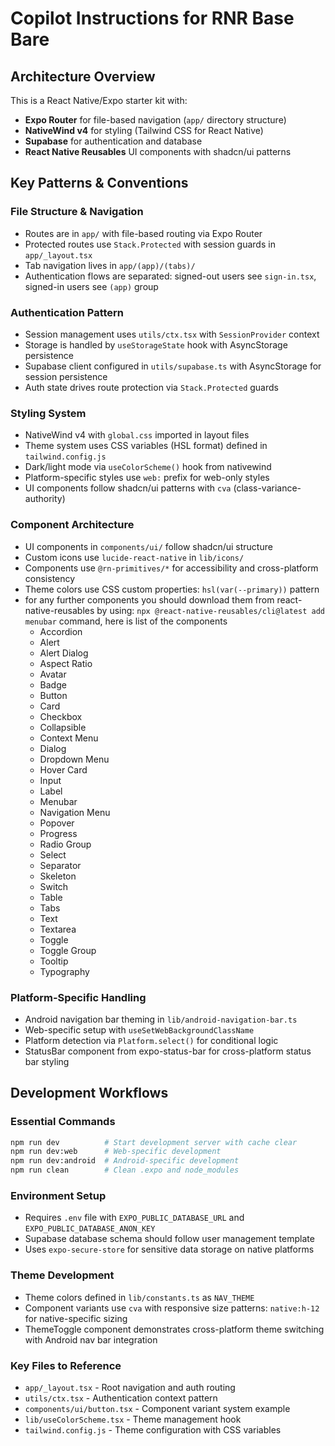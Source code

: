 # Copilot Instructions for RNR Base Bare

## Architecture Overview

This is a React Native/Expo starter kit with:

- **Expo Router** for file-based navigation (`app/` directory structure)
- **NativeWind v4** for styling (Tailwind CSS for React Native)
- **Supabase** for authentication and database
- **React Native Reusables** UI components with shadcn/ui patterns

## Key Patterns & Conventions

### File Structure & Navigation

- Routes are in `app/` with file-based routing via Expo Router
- Protected routes use `Stack.Protected` with session guards in `app/_layout.tsx`
- Tab navigation lives in `app/(app)/(tabs)/`
- Authentication flows are separated: signed-out users see `sign-in.tsx`, signed-in users see `(app)` group

### Authentication Pattern

- Session management uses `utils/ctx.tsx` with `SessionProvider` context
- Storage is handled by `useStorageState` hook with AsyncStorage persistence
- Supabase client configured in `utils/supabase.ts` with AsyncStorage for session persistence
- Auth state drives route protection via `Stack.Protected` guards

### Styling System

- NativeWind v4 with `global.css` imported in layout files
- Theme system uses CSS variables (HSL format) defined in `tailwind.config.js`
- Dark/light mode via `useColorScheme()` hook from nativewind
- Platform-specific styles use `web:` prefix for web-only styles
- UI components follow shadcn/ui patterns with `cva` (class-variance-authority)

### Component Architecture

- UI components in `components/ui/` follow shadcn/ui structure
- Custom icons use `lucide-react-native` in `lib/icons/`
- Components use `@rn-primitives/*` for accessibility and cross-platform consistency
- Theme colors use CSS custom properties: `hsl(var(--primary))` pattern
- for any further components you should download them from react-native-reusables by using: `npx @react-native-reusables/cli@latest add menubar` command, here is list of the components
  - Accordion
  - Alert
  - Alert Dialog
  - Aspect Ratio
  - Avatar
  - Badge
  - Button
  - Card
  - Checkbox
  - Collapsible
  - Context Menu
  - Dialog
  - Dropdown Menu
  - Hover Card
  - Input
  - Label
  - Menubar
  - Navigation Menu
  - Popover
  - Progress
  - Radio Group
  - Select
  - Separator
  - Skeleton
  - Switch
  - Table
  - Tabs
  - Text
  - Textarea
  - Toggle
  - Toggle Group
  - Tooltip
  - Typography

### Platform-Specific Handling

- Android navigation bar theming in `lib/android-navigation-bar.ts`
- Web-specific setup with `useSetWebBackgroundClassName`
- Platform detection via `Platform.select()` for conditional logic
- StatusBar component from expo-status-bar for cross-platform status bar styling

## Development Workflows

### Essential Commands

```bash
npm run dev          # Start development server with cache clear
npm run dev:web      # Web-specific development
npm run dev:android  # Android-specific development
npm run clean        # Clean .expo and node_modules
```

### Environment Setup

- Requires `.env` file with `EXPO_PUBLIC_DATABASE_URL` and `EXPO_PUBLIC_DATABASE_ANON_KEY`
- Supabase database schema should follow user management template
- Uses `expo-secure-store` for sensitive data storage on native platforms

### Theme Development

- Theme colors defined in `lib/constants.ts` as `NAV_THEME`
- Component variants use `cva` with responsive size patterns: `native:h-12` for native-specific sizing
- ThemeToggle component demonstrates cross-platform theme switching with Android nav bar integration

### Key Files to Reference

- `app/_layout.tsx` - Root navigation and auth routing
- `utils/ctx.tsx` - Authentication context pattern
- `components/ui/button.tsx` - Component variant system example
- `lib/useColorScheme.tsx` - Theme management hook
- `tailwind.config.js` - Theme configuration with CSS variables
